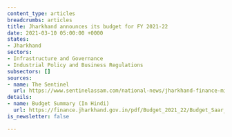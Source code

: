 ```yaml
---
content_type: articles
breadcrumbs: articles
title: Jharkhand announces its budget for FY 2021-22
date: 2021-03-10 05:00:00 +0000
states:
- Jharkhand
sectors:
- Infrastructure and Governance
- Industrial Policy and Business Regulations
subsectors: []
sources:
- name: The Sentinel
  url: https://www.sentinelassam.com/national-news/jharkhand-finance-minister-tables-rs-91277-crore-budget-526992
details:
- name: Budget Summary (In Hindi)
  url: https://finance.jharkhand.gov.in/pdf/Budget_2021_22/Budget_Saar_compressed.pdf
is_newsletter: false

---
```

